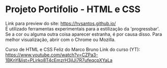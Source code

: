 # Projeto Portifolio - HTML e CSS

Link para preview do site: https://hvsantos.github.io/  
É utilizado ferramentas experimentais para a estilização da 'progressbar'.  
Se a cor ou alguma outra coisa aparecer estranha, é por causa disso. Para melhor visualização, abrir com o Chrome ou Mozilla.  

Curso de HTML e CSS Feliz do Marco Bruno 
Link do curso (YT): https://www.youtube.com/watch?v=CZPa3-1BKnY&list=PLirko8T4cEmzrH3jIJi7R7ufeqcpXYaLa
